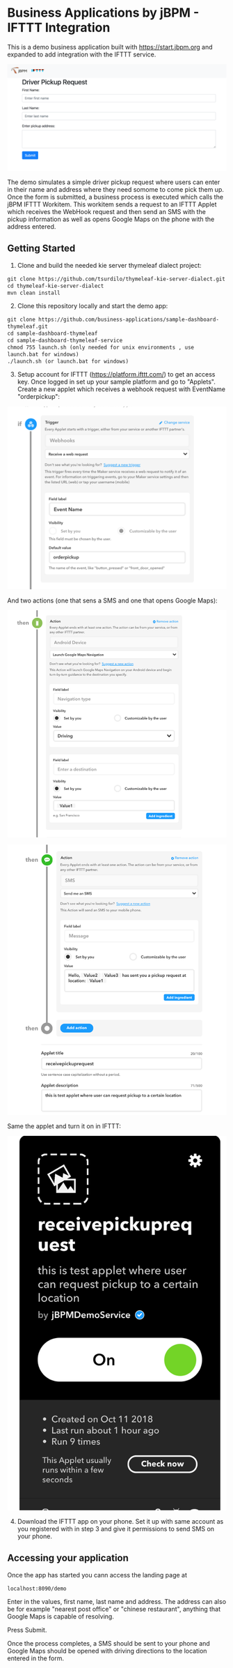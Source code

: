 # Business Applications by jBPM - IFTTT Integration

This is a demo business application built with https://start.jbpm.org and expanded
to add integration with the IFTTT service. 

![Sample of demo](img/demoscreenshot.png?raw=true)

The demo simulates a simple driver pickup request where users can enter in their 
name and address where they need somome to come pick them up. Once the 
form is submitted, a business process is executed which calls the jBPM IFTTT Workitem.
This workitem sends a request to an IFTTT Applet which receives the WebHook request and then
send an SMS with the pickup information as well as opens Google Maps on the phone
with the address entered.

## Getting Started 
1. Clone and build the needed kie server thymeleaf dialect project:
```
git clone https://github.com/tsurdilo/thymeleaf-kie-server-dialect.git
cd thymeleaf-kie-server-dialect
mvn clean install
```

2. Clone this repository locally and start the demo app:

```
git clone https://github.com/business-applications/sample-dashboard-thymeleaf.git
cd sample-dashboard-thymeleaf
cd sample-dashboard-thymeleaf-service
chmod 755 launch.sh (only needed for unix environments , use launch.bat for windows)
./launch.sh (or launch.bat for windows)
```

3. Setup account for IFTTT (https://platform.ifttt.com/) to get an access key.
Once logged in set up your sample platform and go to "Applets". Create a new applet which 
receives a webhook request with EventName "orderpickup":

![Applet trigger](img/demotrigger.png?raw=true)


And two actions (one that sens a SMS and one that opens Google Maps):

![Applet action1](img/demoaction1.png?raw=true)

![Applet action2](img/demoaction2.png?raw=true)


Same the applet and turn it on in IFTTT:

![Turn on applet](img/turnonapplet.png?raw=true)

4. Download the IFTTT app on your phone. Set it up with same account as you registered with in step 3
and give it permissions to send SMS on your phone.

## Accessing your application

Once the app has started you cann access the landing page at 

```
localhost:8090/demo
```

Enter in the values, first name, last name and address. The address can also be for example "nearest post office"
or "chinese restaurant", anything that Google Maps is capable of resolving.

Press Submit. 

Once the process completes, a SMS should be sent to your phone and Google Maps should be opened 
with driving directions to the location entered in the form.

